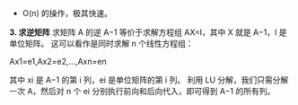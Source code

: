 -   
    O(n) 的操作，极其快速。

**3. 求逆矩阵** 求矩阵 A 的逆 A−1 等价于求解方程组 AX=I，其中 X 就是 A−1，I 是单位矩阵。 这可以看作是同时求解 n 个线性方程组：

Ax1​=e1​,Ax2​=e2​,…,Axn​=en​

其中 xi​ 是 A−1 的第 i 列，ei​ 是单位矩阵的第 i 列。 利用 LU 分解，我们只需分解一次 A，然后对 n 个 ei​ 分别执行前向和后向代入，即可得到 A−1 的所有列。